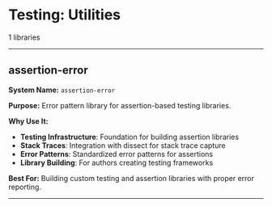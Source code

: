 # Testing: Utilities

1 libraries

---

## assertion-error

**System Name:** `assertion-error`

**Purpose:** Error pattern library for assertion-based testing libraries.

**Why Use It:**
- **Testing Infrastructure**: Foundation for building assertion libraries
- **Stack Traces**: Integration with dissect for stack trace capture
- **Error Patterns**: Standardized error patterns for assertions
- **Library Building**: For authors creating testing frameworks

**Best For:** Building custom testing and assertion libraries with proper error reporting.

---


